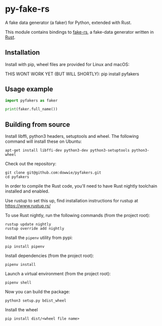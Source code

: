 # py-fake-rs 


A fake data generator (a faker) for Python, extended with Rust.

This module contains bindings to [fake-rs](https://github.com/cksac/fake-rs),
a fake-data generator written in [Rust](https://www.rust-lang.org/).


## Installation

Install with pip, wheel files are provided for Linux and macOS:

THIS WONT WORK YET (BUT WILL SHORTLY):    pip install pyfakers 

## Usage example

```python
import pyfakers as faker

print(faker.full_name())

```


## Building from source

Install libffi, python3 headers, setuptools and wheel. The following command will install these on Ubuntu:

    apt-get install libffi-dev python3-dev python3-setuptools python3-wheel

Check out the repository:

    git clone git@github.com:dowwie/pyfakers.git
    cd pyfakers

In order to compile the Rust code, you'll need to have Rust nightly toolchain installed and enabled.

Use rustup to set this up, find installation instructions for rustup at https://www.rustup.rs/

To use Rust nightly, run the following commands (from the project root):

    rustup update nightly
    rustup override add nightly

Install the ``pipenv`` utility from pypi:
	
	pip install pipenv

Install dependencies (from the project root):

	pipenv install

Launch a virtual environment (from the project root):

	pipenv shell

Now you can build the package:

    python3 setup.py bdist_wheel

Install the wheel

	pip install dist/<wheel file name>

